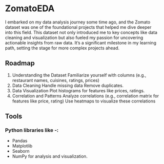 # ZomatoEDA
I embarked on my data analysis journey some time ago, and the Zomato dataset was one of the foundational projects that helped me dive deeper into this field. This dataset not only introduced me to key concepts like data cleaning and visualization but also fueled my passion for uncovering actionable insights from raw data. It’s a significant milestone in my learning path, setting the stage for more complex projects ahead.
## Roadmap
1. Understanding the Dataset
Familiarize yourself with columns (e.g., restaurant names, cuisines, ratings, prices)
2. Data Cleaning
Handle missing data
Remove duplicates.
3. Data Visualization
Plot histograms for features like prices, ratings.
4. Correlation and Patterns
Analyze correlations (e.g., correlation matrix for features like price, rating)
Use heatmaps to visualize these correlations

## Tools
### Python libraries like -:
* Pandas
* Matplotlib
* Seaborn
* NumPy for analysis and visualization.
